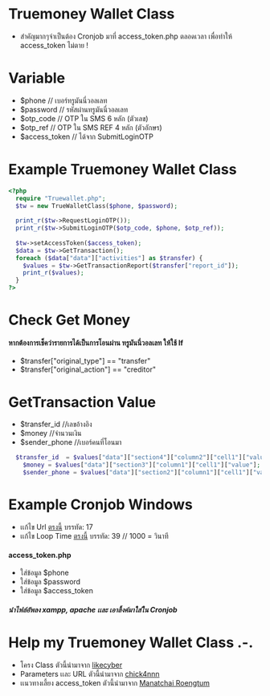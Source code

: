 # Truemoney Wallet Class
- สำคัญมากๆจำเป็นต้อง Cronjob มาที่ access_token.php ตลอดเวลา เพื่อทำให้ access_token ไม่ตาย !

# Variable
- $phone    // เบอร์ทรูมันนี่วอลเลท
- $password // รหัสผ่านทรูมันนี่วอลเลท
- $otp_code // OTP ใน SMS 6 หลัก (ตัวเลข)
- $otp_ref  // OTP ใน SMS REF 4 หลัก (ตัวอักษร)
- $access_token // ได้จาก SubmitLoginOTP

# Example Truemoney Wallet Class
```php
<?php
  require "Truewallet.php";
  $tw = new TrueWalletClass($phone, $password);
  
  print_r($tw->RequestLoginOTP());
  print_r($tw->SubmitLoginOTP($otp_code, $phone, $otp_ref));
  
  $tw->setAccessToken($access_token);
  $data = $tw->GetTransaction();
  foreach ($data["data"]["activities"] as $transfer) {
    $values = $tw->GetTransactionReport($transfer["report_id"]);
    print_r($values);
  }
?>
```
# Check Get Money
#### หากต้องการเช็คว่ารายการได้เป็นการโอนผ่าน ทรูมันนี่วอลเลท ให้ใช้ If
- $transfer["original_type"] == "transfer"
- $transfer["original_action"] == "creditor"

# GetTransaction Value
- $transfer_id //เลขอ้างอิง
- $money //จำนวนเงิน
- $sender_phone //เบอร์คนที่โอนมา

```php
  $transfer_id	= $values["data"]["section4"]["column2"]["cell1"]["value"];
	$money = $values["data"]["section3"]["column1"]["cell1"]["value"];
	$sender_phone = $values["data"]["section2"]["column1"]["cell1"]["value"];
```

# Example Cronjob Windows
- เเก้ไข Url [ตรงนี้](https://github.com/ekkamon/class-truewallet-php/blob/master/CronjobAPIWallet/Program.cs) บรรทัด: 17
- เเก้ไข Loop Time [ตรงนี้](https://github.com/ekkamon/class-truewallet-php/blob/master/CronjobAPIWallet/Program.cs) บรรทัด: 39 // 1000 = วินาที

#### access_token.php
- ใส่ข้อมูล $phone
- ใส่ข้อมูล $password
- ใส่ข้อมูล $access_token
##### นำไฟล์อัพลง xampp, apache เเละ เอาลิ้งค์มาใส่ใน Cronjob 

# Help my Truemoney Wallet Class .-.
- โครง Class ตัวนี้นำมาจาก [likecyber](https://github.com/likecyber)
- Parameters เเละ URL ตัวนี้นำมาจาก [chick4nnn](https://gist.github.com/chick4nnn/0b070c673f7977c42db5fd499055d28f)
- เเนวทางเลี้ยง access_token ตัวนี้นำมาจาก [Manatchai Roengtum](https://www.facebook.com/iceyboy.kung)
